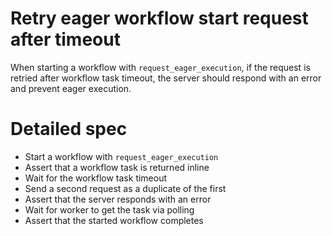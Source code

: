 # Retry eager workflow start request after timeout

When starting a workflow with `request_eager_execution`, if the request is retried after workflow task timeout, the
server should respond with an error and prevent eager execution.

# Detailed spec

- Start a workflow with `request_eager_execution`
- Assert that a workflow task is returned inline
- Wait for the workflow task timeout
- Send a second request as a duplicate of the first
- Assert that the server responds with an error
- Wait for worker to get the task via polling
- Assert that the started workflow completes
